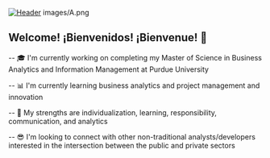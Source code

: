 [![Header](https://raw.githubusercontent.com/ajbrillembourg/ajbrillembourg/images/A.png "Header")](https://some-url.dev/)
images/A.png

## Welcome! ¡Bienvenidos! ¡Bienvenue! :wave:

-- :mortar_board: I'm currently working on completing my Master of Science in Business Analytics and Information Management at Purdue University

-- :bar_chart: I'm currently learning business analytics and project management and innovation

-- :signal_strength: My strengths are individualization, learning, responsibility, communication, and analytics

-- :sunglasses: I'm looking to connect with other non-traditional analysts/developers interested in the intersection between the public and private sectors
